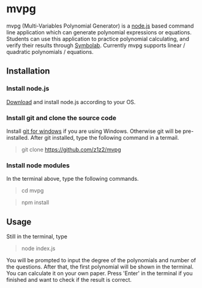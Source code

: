# mvpg
mvpg (Multi-Variables Polynomial Generator) is a [node.js](https://nodejs.org/) based command line application which can generate polynomial expressions or equations. Students can use this application to practice polynomial calculating, and verify their results through [Symbolab](https://www.symbolab.com).
Currently mvpg supports linear / quadratic polynomials / equations.

## Installation

### Install node.js
[Download](https://nodejs.org/en/download/) and install node.js according to your OS.

### Install git and clone the source code
Install [git for windows](https://git-for-windows.github.io/) if you are using Windows. Otherwise git will be pre-installed.
After git installed, type the following command in a termail. 
> git clone https://github.com/z1z2/mvpg

### Install node modules
In the terminal above, type the following commands. 
> cd mvpg

> npm install

## Usage
Still in the terminal, type
>node index.js

You will be prompted to input the degree of the polynomials and number of the questions.
After that, the first polynomial will be shown in the terminal. You can calculate it on your own paper. Press 'Enter' in the terminal if you finished and want to check if the result is correct.
